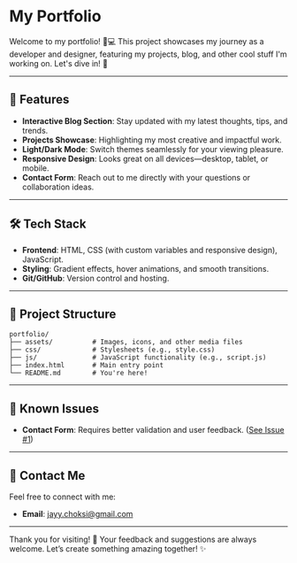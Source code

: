 # My Portfolio

Welcome to my portfolio! 🎨💻 This project showcases my journey as a developer and designer, featuring my projects, blog, and other cool stuff I'm working on. Let's dive in! 🚀

---

## 🌟 Features
- **Interactive Blog Section**: Stay updated with my latest thoughts, tips, and trends.
- **Projects Showcase**: Highlighting my most creative and impactful work.
- **Light/Dark Mode**: Switch themes seamlessly for your viewing pleasure.
- **Responsive Design**: Looks great on all devices—desktop, tablet, or mobile.
- **Contact Form**: Reach out to me directly with your questions or collaboration ideas.

---

## 🛠️ Tech Stack
- **Frontend**: HTML, CSS (with custom variables and responsive design), JavaScript.
- **Styling**: Gradient effects, hover animations, and smooth transitions.
- **Git/GitHub**: Version control and hosting.

---

## 📂 Project Structure
```
portfolio/
├── assets/          # Images, icons, and other media files
├── css/             # Stylesheets (e.g., style.css)
├── js/              # JavaScript functionality (e.g., script.js)
├── index.html       # Main entry point
└── README.md        # You're here!
```

---

## 🐛 Known Issues
- **Contact Form**: Requires better validation and user feedback. ([See Issue #1](https://github.com/justtcallmejayy/My-Portfolio/issues/1))

---

## 💬 Contact Me
Feel free to connect with me:
- **Email**: jayy.choksi@gmail.com

---

Thank you for visiting! 💖 Your feedback and suggestions are always welcome. Let’s create something amazing together! ✨
